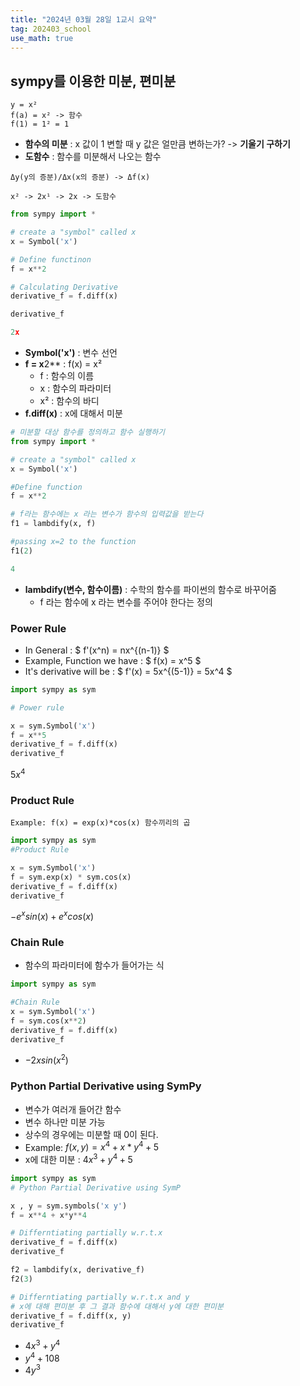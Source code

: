 ```yaml
---
title: "2024년 03월 28일 1교시 요약"
tag: 202403_school
use_math: true
---
```


## sympy를 이용한 미분, 편미분

```
y = x²
f(a) = x² -> 함수
f(1) = 1² = 1
```

- **함수의 미분** : x 값이 1 변할 때 y 값은 얼만큼 변하는가? -> **기울기 구하기**
- **도함수** : 함수를 미분해서 나오는 함수

```
Δy(y의 증분)/Δx(x의 증분) -> Δf(x)

x² -> 2x¹ -> 2x -> 도함수
```

```python
from sympy import *

# create a "symbol" called x
x = Symbol('x')

# Define functinon
f = x**2

# Calculating Derivative
derivative_f = f.diff(x)

derivative_f
```

```python
2x
```

- **Symbol('x')** : 변수 선언
- **f = x**2** : f(x) = x²
  - f : 함수의 이름
  - x : 함수의 파라미터
  - x² : 함수의 바디
- **f.diff(x)** : x에 대해서 미분

```python
# 미분할 대상 함수를 정의하고 함수 실행하기
from sympy import *

# create a "symbol" called x
x = Symbol('x')

#Define function
f = x**2

# f라는 함수에는 x 라는 변수가 함수의 입력값을 받는다
f1 = lambdify(x, f)

#passing x=2 to the function
f1(2)
```

```python
4
```

- **lambdify(변수, 함수이름)** : 수학의 함수를 파이썬의 함수로 바꾸어줌
  - f 라는 함수에 x 라는 변수를 주어야 한다는 정의

### Power Rule

- In General : $ f'(x^n) = nx^{(n-1)} $
- Example, Function we have : $ f(x) = x^5 $
- It's derivative will be : $ f'(x) = 5x^{(5-1)} = 5x^4 $

```python
import sympy as sym

# Power rule

x = sym.Symbol('x')
f = x**5
derivative_f = f.diff(x)
derivative_f
```

$` 5x^4 `$

### Product Rule

```
Example: f(x) = exp(x)*cos(x) 함수끼리의 곱
```

```python
import sympy as sym
#Product Rule

x = sym.Symbol('x')
f = sym.exp(x) * sym.cos(x)
derivative_f = f.diff(x)
derivative_f
```

$` −e^xsin(x)+e^xcos(x) `$

### Chain Rule

- 함수의 파라미터에 함수가 들어가는 식

```python
import sympy as sym

#Chain Rule
x = sym.Symbol('x')
f = sym.cos(x**2)
derivative_f = f.diff(x)
derivative_f
```

- $` −2xsin(x^2) `$

### Python Partial Derivative using SymPy

- 변수가 여러개 들어간 함수
- 변수 하나만 미분 가능
- 상수의 경우에는 미분할 때 0이 된다.
- Example: $f(x,y) = x^4 + x*y^4 + 5$
- x에 대한 미분 : $4x^3 + y^4 + 5$

```python
import sympy as sym
# Python Partial Derivative using SymP

x , y = sym.symbols('x y')
f = x**4 + x*y**4

# Differntiating partially w.r.t.x
derivative_f = f.diff(x)
derivative_f

f2 = lambdify(x, derivative_f)
f2(3)

# Differntiating partially w.r.t.x and y
# x에 대해 편미분 후 그 결과 함수에 대해서 y에 대한 편미분
derivative_f = f.diff(x, y)
derivative_f
```

- $` 4x^3+y^4 `$
- $` y^4+108 `$
- $` 4y^3 `$